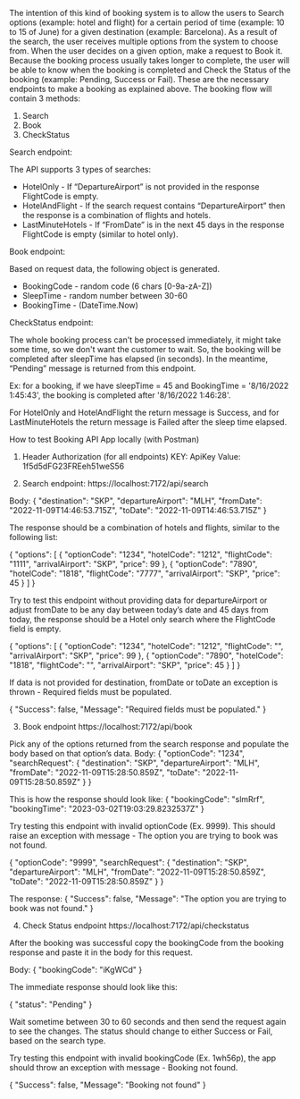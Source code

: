 The intention of this kind of booking system is to allow the users to Search options (example: hotel and flight) for a certain period of time (example: 10 to 15 of June) for a given destination (example: Barcelona). As a result of the search, the user receives multiple options from the system to choose from. When the user decides on a given option, make a request to Book it. Because the booking process usually takes longer to complete, the user will be able to know when the booking is completed and Check the Status of the booking (example: Pending, Success or Fail).
These are the necessary endpoints to make a booking as explained above.
The booking flow will contain 3 methods:
1. Search
2. Book
3. CheckStatus

Search endpoint:

The API supports 3 types of searches:
- HotelOnly - If “DepartureAirport” is not provided in the response FlightCode is empty.
- HotelAndFlight - If the search request contains “DepartureAirport” then the response is a combination of flights and hotels.
- LastMinuteHotels - If “FromDate” is in the next 45 days in the response FlightCode is empty (similar to hotel only). 

Book endpoint:

Based on request data, the following object is generated.
- BookingCode - random code (6 chars [0-9a-zA-Z])
- SleepTime - random number between 30-60
- BookingTime - (DateTime.Now)

CheckStatus endpoint:

The whole booking process can't be processed immediately, it might take some time, so we don't want the customer to wait. 
So, the booking will be completed after sleepTime has elapsed (in seconds). 
In the meantime, “Pending” message is returned from this endpoint.

Ex: for a booking, if we have sleepTime = 45 and BookingTime = '8/16/2022 1:45:43', the booking is completed after
'8/16/2022 1:46:28'.

For HotelOnly and HotelAndFlight the return message is Success, and for LastMinuteHotels the return message is Failed after the sleep time elapsed.




How to test Booking API App locally (with Postman)


1.	Header Authorization (for all endpoints)
KEY: ApiKey
Value: 1f5d5dFG23FREeh51weS56 

2.	Search endpoint:
https://localhost:7172/api/search

Body:
{
  "destination": "SKP",
  "departureAirport": "MLH",
  "fromDate": "2022-11-09T14:46:53.715Z",
  "toDate": "2022-11-09T14:46:53.715Z"
}

The response should be a combination of hotels and flights, similar to the following list:

{
    "options": [
        {
            "optionCode": "1234",
            "hotelCode": "1212",
            "flightCode": "1111",
            "arrivalAirport": "SKP",
            "price": 99
        },
        {
            "optionCode": "7890",
            "hotelCode": "1818",
            "flightCode": "7777",
            "arrivalAirport": "SKP",
            "price": 45
        }
    ]
}

Try to test this endpoint without providing data for departureAirport or adjust fromDate to be any day between today’s date and 45 days from today, the response should be a Hotel only search where the FlightCode field is empty. 

{
    "options": [
        {
            "optionCode": "1234",
            "hotelCode": "1212",
            "flightCode": "",
            "arrivalAirport": "SKP",
            "price": 99
        },
        {
            "optionCode": "7890",
            "hotelCode": "1818",
            "flightCode": "",
            "arrivalAirport": "SKP",
            "price": 45
        }
    ]
}


If data is not provided for destination, fromDate or toDate an exception is thrown - Required fields must be populated.

{
    "Success": false,
    "Message": "Required fields must be populated."
}



3.	Book endpoint
https://localhost:7172/api/book

Pick any of the options returned from the search response and populate the body based on that option’s data.
Body:
{
  "optionCode": "1234",
  "searchRequest": {
    "destination": "SKP",
    "departureAirport": "MLH",
    "fromDate": "2022-11-09T15:28:50.859Z",
    "toDate": "2022-11-09T15:28:50.859Z"
  }
}

This is how the response should look like:
{
    "bookingCode": "slmRrf",
    "bookingTime": "2023-03-02T19:03:29.8232537Z"
}


Try testing this endpoint with invalid optionCode (Ex. 9999). This should raise an exception with message - The option you are trying to book was not found.

{
  "optionCode": "9999",
  "searchRequest": {
    "destination": "SKP",
    "departureAirport": "MLH",
    "fromDate": "2022-11-09T15:28:50.859Z",
    "toDate": "2022-11-09T15:28:50.859Z"
  }
}

The response:
{
    "Success": false,
    "Message": "The option you are trying to book was not found."
}





4.	Check Status endpoint
https://localhost:7172/api/checkstatus

After the booking was successful copy the bookingCode from the booking response and paste it in the body for this request.


Body:
{
    "bookingCode": "iKgWCd"
}

The immediate response should look like this:

{
    "status": "Pending"
}


Wait sometime between 30 to 60 seconds and then send the request again to see the changes. The status should change to either Success or Fail, based on the search type.


Try testing this endpoint with invalid bookingCode (Ex. 1wh56p), the app should throw an exception with message  - Booking not found.

{
    "Success": false,
    "Message": "Booking not found"
}

